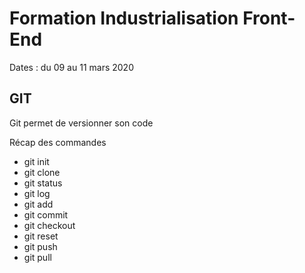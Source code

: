 # Formation Industrialisation Front-End

Dates : du 09 au 11 mars 2020

## GIT

Git permet de versionner son code

Récap des commandes

* git init
* git clone
* git status
* git log
* git add
* git commit
* git checkout
* git reset
* git push
* git pull
